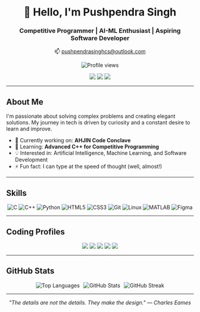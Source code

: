 <div align="center">

# 👋 Hello, I'm Pushpendra Singh

### Competitive Programmer | AI-ML Enthusiast | Aspiring Software Developer

📫 pushpendrasinghcs@outlook.com

![Profile views](https://komarev.com/ghpvc/?username=aetosdios301&label=Profile%20views&color=0e75b6&style=flat)

[<img src="https://img.shields.io/badge/Twitter-1DA1F2?style=for-the-badge&logo=twitter&logoColor=white" />](https://twitter.com/aetosdios301)
[<img src="https://img.shields.io/badge/LinkedIn-0077B5?style=for-the-badge&logo=linkedin&logoColor=white" />](https://linkedin.com/in/pushpendrasinghcs)
[<img src="https://img.shields.io/badge/Instagram-E4405F?style=for-the-badge&logo=instagram&logoColor=white" />](https://instagram.com/aetosdios_301)

</div>

---

## About Me

I'm passionate about solving complex problems and creating elegant solutions. My journey in tech is driven by curiosity and a constant desire to learn and improve.

- 🔭 Currently working on: **AHJIN Code Conclave**
- 🌱 Learning: **Advanced C++ for Competitive Programming**
- 💡 Interested in: Artificial Intelligence, Machine Learning, and Software Development
- ⚡ Fun fact: I can type at the speed of thought (well, almost!)

---

## Skills

<div align="center">

![C](https://img.shields.io/badge/C-00599C?style=for-the-badge&logo=c&logoColor=white)
![C++](https://img.shields.io/badge/C%2B%2B-00599C?style=for-the-badge&logo=c%2B%2B&logoColor=white)
![Python](https://img.shields.io/badge/Python-3776AB?style=for-the-badge&logo=python&logoColor=white)
![HTML5](https://img.shields.io/badge/HTML5-E34F26?style=for-the-badge&logo=html5&logoColor=white)
![CSS3](https://img.shields.io/badge/CSS3-1572B6?style=for-the-badge&logo=css3&logoColor=white)
![Git](https://img.shields.io/badge/Git-F05032?style=for-the-badge&logo=git&logoColor=white)
![Linux](https://img.shields.io/badge/Linux-FCC624?style=for-the-badge&logo=linux&logoColor=black)
![MATLAB](https://img.shields.io/badge/MATLAB-0076A8?style=for-the-badge&logo=mathworks&logoColor=white)
![Figma](https://img.shields.io/badge/Figma-F24E1E?style=for-the-badge&logo=figma&logoColor=white)

</div>

---

## Coding Profiles

<div align="center">

[<img src="https://img.shields.io/badge/CodeChef-5B4638?style=for-the-badge&logo=codechef&logoColor=white" />](https://www.codechef.com/users/aetos_dios301)
[<img src="https://img.shields.io/badge/Codeforces-445f9d?style=for-the-badge&logo=Codeforces&logoColor=white" />](https://codeforces.com/profile/aetosdios_301)
[<img src="https://img.shields.io/badge/LeetCode-000000?style=for-the-badge&logo=LeetCode&logoColor=#d16c06" />](https://www.leetcode.com/aetos_dios301)
[<img src="https://img.shields.io/badge/Kaggle-20BEFF?style=for-the-badge&logo=kaggle&logoColor=white" />](https://kaggle.com/aetosdios301)
[<img src="https://img.shields.io/badge/AtCoder-276DC3?style=for-the-badge&logo=AtCoder&logoColor=white" />](https://atcoder.jp/users/AetosDios301)

</div>

---

## GitHub Stats

<div align="center">
  <div style="display: flex; flex-direction: row; justify-content: center; align-items: center; gap: 10px;">
    <img src="https://github-readme-stats.vercel.app/api/top-langs?username=aetosdios301&show_icons=true&locale=en&layout=compact&theme=dark" alt="Top Languages" />
    <img src="https://github-readme-stats.vercel.app/api?username=aetosdios301&show_icons=true&locale=en&theme=dark" alt="GitHub Stats" />
    <img src="https://github-readme-streak-stats.herokuapp.com/?user=aetosdios301&theme=dark" alt="GitHub Streak" />
  </div>
</div>

---

<div align="center">

*"The details are not the details. They make the design." — Charles Eames*

</div>

